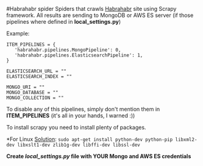 #Habrahabr spider
Spiders that crawls [Habrahabr](https://habrahabr.ru) site using Scrapy framework.
All results are sending to MongoDB or AWS ES server (if those pipelines where defined in **local_settings.py**)

Example:
```
ITEM_PIPELINES = {
   'habrahabr.pipelines.MongoPipeline': 0,
   'habrahabr.pipelines.ElasticsearchPipeline': 1,
}

ELASTICSEARCH_URL = ""
ELASTICSEARCH_INDEX = ""

MONGO_URI = ""
MONGO_DATABASE = ""
MONGO_COLLECTION = ""
```

To disable any of this pipelines, simply don't mention them in **ITEM_PIPELINES** (it's all in your hands, I warned :))

To install scrapy you need to install plenty of packages.

*For Linux [Solution](https://medium.com/@kaismh/extracting-data-from-websites-using-scrapy-e1e1e357651a#.ve51mjlan):
`sudo apt-get install python-dev python-pip libxml2-dev libxslt1-dev zlib1g-dev libffi-dev libssl-dev`

**Create _local\_settings.py_ file with YOUR Mongo and AWS ES credentials**
